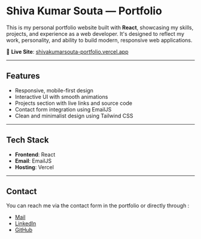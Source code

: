 # Shiva Kumar Souta — Portfolio

This is my personal portfolio website built with **React**, showcasing my skills, projects, and experience as a web developer. It's designed to reflect my work, personality, and ability to build modern, responsive web applications.

🔗 **Live Site**: <a href="https://shivakumarsouta-portfolio.vercel.app/" target="_blank" rel="noopener noreferrer">shivakumarsouta-portfolio.vercel.app</a>

---

## Features

- Responsive, mobile-first design
- Interactive UI with smooth animations
- Projects section with live links and source code
- Contact form integration using EmailJS
- Clean and minimalist design using Tailwind CSS

---

## Tech Stack

- **Frontend**: React
- **Email**: EmailJS
- **Hosting**: Vercel

---


## Contact
You can reach me via the contact form in the portfolio or directly through : 
 * [Mail](mailto:shivakumarsouta18@gmail.com)
 * [LinkedIn](https://www.linkedin.com/in/shivakumarsouta)
 * [GitHub](https://www.github.com/shivakumarsouta)
